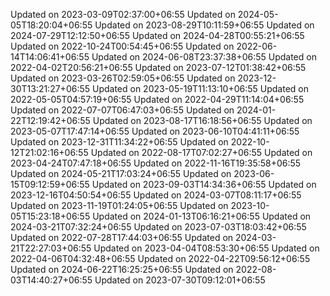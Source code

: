 
Updated on 2023-03-09T02:37:00+06:55
Updated on 2024-05-05T18:20:04+06:55
Updated on 2023-08-29T10:11:59+06:55
Updated on 2024-07-29T12:12:50+06:55
Updated on 2024-04-28T00:55:21+06:55
Updated on 2022-10-24T00:54:45+06:55
Updated on 2022-06-14T14:06:41+06:55
Updated on 2024-06-08T23:37:38+06:55
Updated on 2022-04-02T20:56:21+06:55
Updated on 2023-07-12T01:38:42+06:55
Updated on 2023-03-26T02:59:05+06:55
Updated on 2023-12-30T13:21:27+06:55
Updated on 2023-05-19T11:13:10+06:55
Updated on 2022-05-05T04:57:19+06:55
Updated on 2022-04-29T11:14:04+06:55
Updated on 2022-07-07T06:47:03+06:55
Updated on 2024-01-22T12:19:42+06:55
Updated on 2023-08-17T16:18:56+06:55
Updated on 2023-05-07T17:47:14+06:55
Updated on 2023-06-10T04:41:11+06:55
Updated on 2023-12-31T11:34:22+06:55
Updated on 2022-10-12T21:02:16+06:55
Updated on 2022-08-17T07:02:27+06:55
Updated on 2023-04-24T07:47:18+06:55
Updated on 2022-11-16T19:35:58+06:55
Updated on 2024-05-21T17:03:24+06:55
Updated on 2023-06-15T09:12:59+06:55
Updated on 2023-09-03T14:34:36+06:55
Updated on 2023-12-16T04:50:54+06:55
Updated on 2024-03-07T08:11:17+06:55
Updated on 2023-11-19T01:24:05+06:55
Updated on 2023-10-05T15:23:18+06:55
Updated on 2024-01-13T06:16:21+06:55
Updated on 2024-03-21T07:32:24+06:55
Updated on 2023-07-03T18:03:42+06:55
Updated on 2022-07-28T17:44:03+06:55
Updated on 2024-03-21T22:27:03+06:55
Updated on 2023-04-04T08:53:30+06:55
Updated on 2022-04-06T04:32:48+06:55
Updated on 2022-04-22T09:56:12+06:55
Updated on 2024-06-22T16:25:25+06:55
Updated on 2022-08-03T14:40:27+06:55
Updated on 2023-07-30T09:12:01+06:55